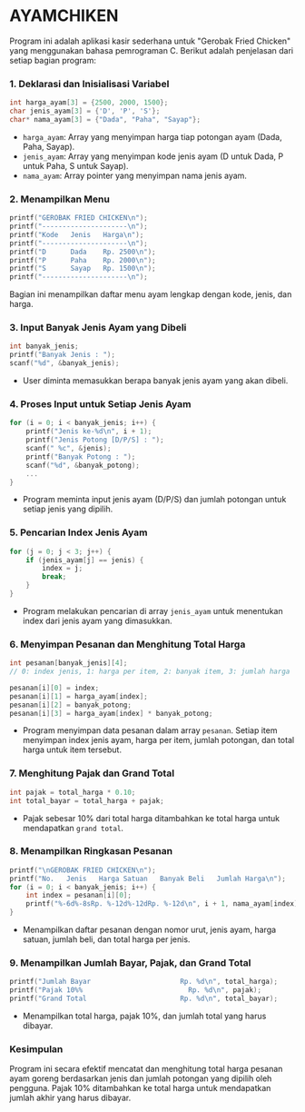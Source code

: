 # AYAMCHIKEN

Program ini adalah aplikasi kasir sederhana untuk "Gerobak Fried Chicken" yang menggunakan bahasa pemrograman C. Berikut adalah penjelasan dari setiap bagian program:

### 1. Deklarasi dan Inisialisasi Variabel
```c
int harga_ayam[3] = {2500, 2000, 1500};
char jenis_ayam[3] = {'D', 'P', 'S'};
char* nama_ayam[3] = {"Dada", "Paha", "Sayap"};
```
- `harga_ayam`: Array yang menyimpan harga tiap potongan ayam (Dada, Paha, Sayap).
- `jenis_ayam`: Array yang menyimpan kode jenis ayam (D untuk Dada, P untuk Paha, S untuk Sayap).
- `nama_ayam`: Array pointer yang menyimpan nama jenis ayam.

### 2. Menampilkan Menu
```c
printf("GEROBAK FRIED CHICKEN\n");
printf("---------------------\n");
printf("Kode   Jenis   Harga\n");
printf("---------------------\n");
printf("D      Dada    Rp. 2500\n");
printf("P      Paha    Rp. 2000\n");
printf("S      Sayap   Rp. 1500\n");
printf("---------------------\n");
```
Bagian ini menampilkan daftar menu ayam lengkap dengan kode, jenis, dan harga.

### 3. Input Banyak Jenis Ayam yang Dibeli
```c
int banyak_jenis;
printf("Banyak Jenis : ");
scanf("%d", &banyak_jenis);
```
- User diminta memasukkan berapa banyak jenis ayam yang akan dibeli.

### 4. Proses Input untuk Setiap Jenis Ayam
```c
for (i = 0; i < banyak_jenis; i++) {
    printf("Jenis ke-%d\n", i + 1);
    printf("Jenis Potong [D/P/S] : ");
    scanf(" %c", &jenis);
    printf("Banyak Potong : ");
    scanf("%d", &banyak_potong);
    ...
}
```
- Program meminta input jenis ayam (D/P/S) dan jumlah potongan untuk setiap jenis yang dipilih.

### 5. Pencarian Index Jenis Ayam
```c
for (j = 0; j < 3; j++) {
    if (jenis_ayam[j] == jenis) {
        index = j;
        break;
    }
}
```
- Program melakukan pencarian di array `jenis_ayam` untuk menentukan index dari jenis ayam yang dimasukkan.

### 6. Menyimpan Pesanan dan Menghitung Total Harga
```c
int pesanan[banyak_jenis][4]; 
// 0: index jenis, 1: harga per item, 2: banyak item, 3: jumlah harga

pesanan[i][0] = index;
pesanan[i][1] = harga_ayam[index];
pesanan[i][2] = banyak_potong;
pesanan[i][3] = harga_ayam[index] * banyak_potong;
```
- Program menyimpan data pesanan dalam array `pesanan`. Setiap item menyimpan index jenis ayam, harga per item, jumlah potongan, dan total harga untuk item tersebut.

### 7. Menghitung Pajak dan Grand Total
```c
int pajak = total_harga * 0.10;
int total_bayar = total_harga + pajak;
```
- Pajak sebesar 10% dari total harga ditambahkan ke total harga untuk mendapatkan `grand total`.

### 8. Menampilkan Ringkasan Pesanan
```c
printf("\nGEROBAK FRIED CHICKEN\n");
printf("No.   Jenis   Harga Satuan   Banyak Beli   Jumlah Harga\n");
for (i = 0; i < banyak_jenis; i++) {
    int index = pesanan[i][0];
    printf("%-6d%-8sRp. %-12d%-12dRp. %-12d\n", i + 1, nama_ayam[index], pesanan[i][1], pesanan[i][2], pesanan[i][3]);
}
```
- Menampilkan daftar pesanan dengan nomor urut, jenis ayam, harga satuan, jumlah beli, dan total harga per jenis.

### 9. Menampilkan Jumlah Bayar, Pajak, dan Grand Total
```c
printf("Jumlah Bayar                      Rp. %d\n", total_harga);
printf("Pajak 10%%                          Rp. %d\n", pajak);
printf("Grand Total                       Rp. %d\n", total_bayar);
```
- Menampilkan total harga, pajak 10%, dan jumlah total yang harus dibayar.

### Kesimpulan
Program ini secara efektif mencatat dan menghitung total harga pesanan ayam goreng berdasarkan jenis dan jumlah potongan yang dipilih oleh pengguna. Pajak 10% ditambahkan ke total harga untuk mendapatkan jumlah akhir yang harus dibayar.
